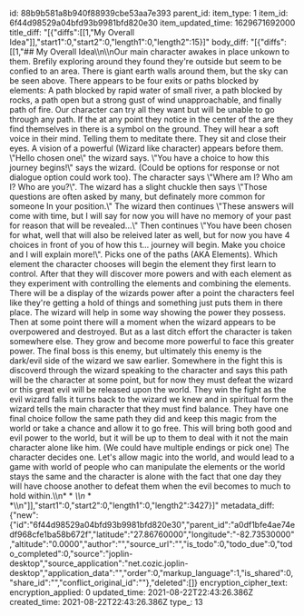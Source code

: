 id: 88b9b581a8b940f88939cbe53aa7e393
parent_id: 
item_type: 1
item_id: 6f44d98529a04bfd93b9981bfd820e30
item_updated_time: 1629671692000
title_diff: "[{\"diffs\":[[1,\"My Overall Idea\"]],\"start1\":0,\"start2\":0,\"length1\":0,\"length2\":15}]"
body_diff: "[{\"diffs\":[[1,\"## My Overall Idea\\\n\\\nOur main character awakes in place unkown to them. Brefily exploring around they found they're outside but seem to be confied to an area. There is giant earth walls around them, but the sky can be seen above. There appears to be four exits or paths blocked by elements: A path blocked by rapid water of small river, a path blocked by rocks, a path open but a strong gust of wind unapproachable, and finally path of fire. Our character can try all they want but will be unable to go through any path. If the at any point they notice in the center of the are they find themselves in there is a symbol on the ground. They will hear a soft voice in their mind. Telling them to meditate there. They sit and close their eyes. A vision of a powerful (Wizard like character) appears before them. \\\"Hello chosen one\\\" the wizard says. \\\"You have a choice to how this journey begins!\\\" says the wizard. (Could be options for response or not dialogue option could work too). The character says \\\"Where am I? Who am I? Who are you?\\\". The wizard has a slight chuckle then says \\\"Those questions are often asked by many, but definately more common for someone In your position.\\\" The wizard then continues \\\"These answers will come with time, but I will say for now you will have no memory of your past for reason that will be revealed...\\\" Then continues \\\"You have been chosen for what, well that will also be releived later as well, but for now you have 4 choices in front of you of how this t... journey will begin. Make you choice and I will explain more!\\\". Picks one of the paths (AKA Elements). Which element the character chooses will begin the element they first learn to control. After that they will discover more powers and with each element as they experiment with controlling the elements and combining the elements. There will be a display of the wizards power after a point the characters feel like they're getting a hold of things and something just puts them in there place. The wizard will help in some way showing the power they possess. Then at some point there will a moment when the wizard appears to be overpowered and destroyed. But as a last ditch effort the character is taken somewhere else. They grow and become more powerful to face this greater power. The final boss is this enemy, but ultimately this enemy is the dark/evil side of the wizard we saw earlier. Somewhere in the fight this is discoverd through the wizard speaking to the character and says this path will be the character at some point, but for now they must defeat the wizard or this great evil will be released upon the world. They win the fight as the evil wizard falls it turns back to the wizard we knew and in spiritual form the wizard tells the main character that they must find balance. They have one final choice follow the same path they did and keep this magic from the world or take a chance and allow it to go free. This will bring both good and evil power to the world, but it will be up to them to deal with it not the main character alone like him. (We could have multiple endings or pick one) The character decides one. Let's allow magic into the world, and would lead to a game with world of people who can manipulate the elements or the world stays the same and the character is alone with the fact that one day they will have choose another to defeat them when the evil becomes to much to hold within.\\\n* * *\\\n* * *\\\n\"]],\"start1\":0,\"start2\":0,\"length1\":0,\"length2\":3427}]"
metadata_diff: {"new":{"id":"6f44d98529a04bfd93b9981bfd820e30","parent_id":"a0df1bfe4ae74edf968cfe1ba58b672f","latitude":"27.86760000","longitude":"-82.73530000","altitude":"0.0000","author":"","source_url":"","is_todo":0,"todo_due":0,"todo_completed":0,"source":"joplin-desktop","source_application":"net.cozic.joplin-desktop","application_data":"","order":0,"markup_language":1,"is_shared":0,"share_id":"","conflict_original_id":""},"deleted":[]}
encryption_cipher_text: 
encryption_applied: 0
updated_time: 2021-08-22T22:43:26.386Z
created_time: 2021-08-22T22:43:26.386Z
type_: 13